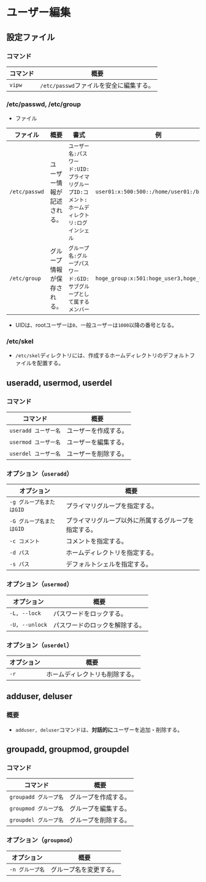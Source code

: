 # ユーザー編集

## 設定ファイル

### コマンド

| コマンド | 概要                                    |
| -------- | --------------------------------------- |
| `vipw`   | `/etc/passwd`ファイルを安全に編集する。 |

### /etc/passwd, /etc/group

- ファイル

| ファイル      | 概要                       | 書式                                                         | 例                                         |
| ------------- | -------------------------- | ------------------------------------------------------------ | ------------------------------------------ |
| `/etc/passwd` | ユーザー情報が記述される。 | `ユーザー名:パスワード:UID:プライマリグループID:コメント:ホームディレクトリ:ログインシェル` | `user01:x:500:500::/home/user01:/bin/bash` |
| `/etc/group`  | グループ情報が保存される。 | `グループ名:グループパスワード:GID:サブグループとして属するメンバー` | `hoge_group:x:501:hoge_user3,hoge_user2`   |

- UIDは、rootユーザーは`0`、一般ユーザーは`1000`以降の番号となる。

### /etc/skel

- `/etc/skel`ディレクトリには、作成するホームディレクトリのデフォルトファイルを配置する。

## useradd, usermod, userdel

### コマンド

| コマンド             | 概要                 |
| -------------------- | -------------------- |
| `useradd ユーザー名` | ユーザーを作成する。 |
| `usermod ユーザー名` | ユーザーを編集する。 |
| `userdel ユーザー名` | ユーザーを削除する。 |

### オプション（`useradd`）

| オプション               | 概要                                                 |
| ------------------------ | ---------------------------------------------------- |
| `-g グループ名またはGID` | プライマリグループを指定する。                       |
| `-G グループ名またはGID` | プライマリグループ以外に所属するグループを指定する。 |
| `-c コメント`            | コメントを指定する。                                 |
| `-d パス`                | ホームディレクトリを指定する。                       |
| `-s パス`                | デフォルトシェルを指定する。                         |

### オプション（`usermod`）

| オプション     | 概要                           |
| -------------- | ------------------------------ |
| `-L, --lock`   | パスワードをロックする。       |
| `-U, --unlock` | パスワードのロックを解除する。 |

### オプション（`userdel`）

| オプション | 概要                           |
| ---------- | ------------------------------ |
| `-r`       | ホームディレクトリも削除する。 |

## adduser, deluser

### 概要

- `adduser, deluser`コマンドは、**対話的に**ユーザーを追加・削除する。

## groupadd, groupmod, groupdel

### コマンド

| コマンド              | 概要                 |
| --------------------- | -------------------- |
| `groupadd グループ名` | グループを作成する。 |
| `groupmod グループ名` | グループを編集する。 |
| `groupdel グループ名` | グループを削除する。 |

### オプション（`groupmod`）

| オプション      | 概要                   |
| --------------- | ---------------------- |
| `-n グループ名` | グループ名を変更する。 |
